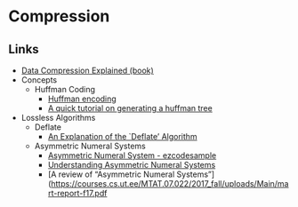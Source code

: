 # Compression

## Links
* [Data Compression Explained (book)](http://mattmahoney.net/dc/dce.html)
* Concepts
  * Huffman Coding
    * [Huffman encoding](http://homes.sice.indiana.edu/yye/lab/teaching/spring2014-C343/huffman.php)
    * [A quick tutorial on generating a huffman tree](https://www.siggraph.org/education/materials/HyperGraph/video/mpeg/mpegfaq/huffman_tutorial.html)
* Lossless Algorithms
  * Deflate
    * [An Explanation of the `Deflate’ Algorithm](https://zlib.net/feldspar.html)
  * Asymmetric Numeral Systems
    * [Asymmetric Numeral System - ezcodesample](http://www.ezcodesample.com/abs/abs_article.html)
    * [Understanding Asymmetric Numeral Systems](https://ro-che.info/articles/2017-08-20-understanding-ans)
    * [A review of “Asymmetric Numeral Systems”](https://courses.cs.ut.ee/MTAT.07.022/2017_fall/uploads/Main/mart-report-f17.pdf

